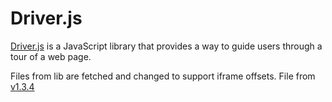 # Driver.js

[Driver.js](https://github.com/kamranahmeds/driver.js) is a JavaScript library that provides a way to guide users through a tour of a web page.

Files from lib are fetched and changed to support iframe offsets. File from [v1.3.4](https://github.com/kamranahmedse/driver.js/releases/tag/1.3.4)
